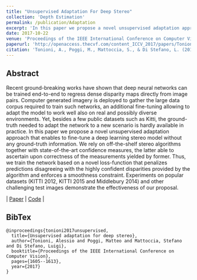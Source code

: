 ```yaml
---
title: "Unsupervised Adaptation For Deep Stereo"
collection: 'Depth Estimation'
permalink: /publication/Adaptation
excerpt: 'In this paper we propose a novel unsupervised adaptation approach that enables to fine-tune a deep learning stereo model without any ground-truth information.'
date: 2017-10-22
venue: 'Proceedings of the IEEE International Conference on Computer Vision'
paperurl: 'http://openaccess.thecvf.com/content_ICCV_2017/papers/Tonioni_Unsupervised_Adaptation_for_ICCV_2017_paper.pdf'
citation: 'Tonioni, A., Poggi, M., Mattoccia, S., & Di Stefano, L. (2017). Unsupervised adaptation for deep stereo. In Proceedings of the IEEE International Conference on Computer Vision (pp. 1605-1613).'
---
```


## Abstract

Recent ground-breaking works have shown that deep neural networks can be trained end-to-end to regress dense disparity maps directly from image pairs. Computer generated imagery is deployed to gather the large data corpus required to train such networks, an additional fine-tuning allowing to adapt the model to work well also on real and possibly diverse environments. Yet, besides a few public datasets such as Kitti, the ground-truth needed to adapt the network to a new scenario is hardly available in practice. In this paper we propose a novel unsupervised adaptation approach that enables to fine-tune a deep learning stereo model without any ground-truth information. We rely on off-the-shelf stereo algorithms together with state-of-the-art confidence measures, the latter able to ascertain upon correctness of the measurements yielded by former. Thus, we train the network based on a novel loss-function that penalizes predictions disagreeing with the highly confident disparities provided by the algorithm and enforces a smoothness constraint. Experiments on popular datasets (KITTI 2012, KITTI 2015 and Middlebury 2014) and other challenging test images demonstrate the effectiveness of our proposal.

| [Paper](http://openaccess.thecvf.com/content_ICCV_2017/papers/Tonioni_Unsupervised_Adaptation_for_ICCV_2017_paper.pdf) |
[Code](https://github.com/CVLAB-Unibo/Unsupervised-Adaptation-for-Deep-Stereo) |

## BibTex
```
@inproceedings{tonioni2017unsupervised,
  title={Unsupervised adaptation for deep stereo},
  author={Tonioni, Alessio and Poggi, Matteo and Mattoccia, Stefano and Di Stefano, Luigi},
  booktitle={Proceedings of the IEEE International Conference on Computer Vision},
  pages={1605--1613},
  year={2017}
}
```